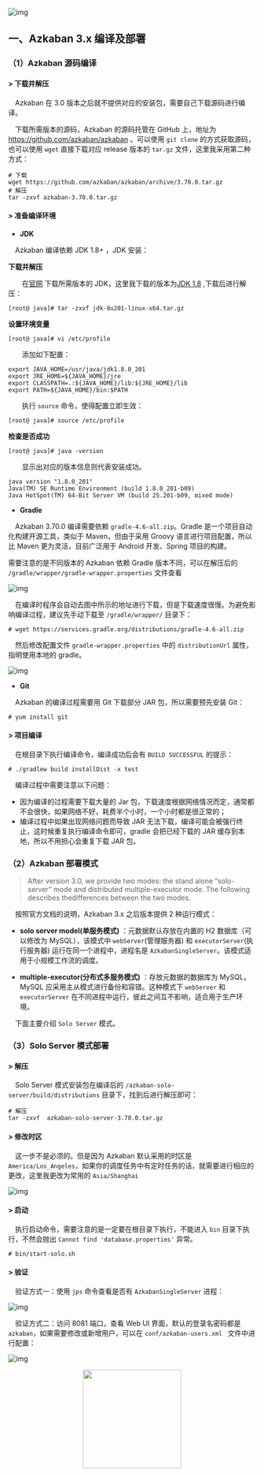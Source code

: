 ![img](https://gitee.com/MartinHub/MartinHub-notes/raw/master/notes/01-大数据相关技术栈/14-Azkaban/images/azkaban.png)

## 一、Azkaban 3.x 编译及部署

### （1）Azkaban 源码编译

#### > 下载并解压

&emsp;Azkaban 在 3.0 版本之后就不提供对应的安装包，需要自己下载源码进行编译。

&emsp;下载所需版本的源码，Azkaban 的源码托管在 GitHub 上，地址为 https://github.com/azkaban/azkaban 。可以使用 `git clone` 的方式获取源码，也可以使用 `wget` 直接下载对应 release 版本的 `tar.gz` 文件，这里我采用第二种方式：

```shell
# 下载
wget https://github.com/azkaban/azkaban/archive/3.70.0.tar.gz
# 解压
tar -zxvf azkaban-3.70.0.tar.gz
```



#### > 准备编译环境

- **JDK** 

&emsp;Azkaban 编译依赖 JDK 1.8+ ，JDK 安装：

**下载并解压**

&emsp;&emsp;在[官网](https://www.oracle.com/technetwork/java/javase/downloads/index.html) 下载所需版本的 JDK，这里我下载的版本为[JDK 1.8](https://www.oracle.com/technetwork/java/javase/downloads/jdk8-downloads-2133151.html) ,下载后进行解压：

```shell
[root@ java]# tar -zxvf jdk-8u201-linux-x64.tar.gz
```

**设置环境变量**

```shell
[root@ java]# vi /etc/profile
```

&emsp;&emsp;添加如下配置：

```shell
export JAVA_HOME=/usr/java/jdk1.8.0_201  
export JRE_HOME=${JAVA_HOME}/jre  
export CLASSPATH=.:${JAVA_HOME}/lib:${JRE_HOME}/lib  
export PATH=${JAVA_HOME}/bin:$PATH
```

&emsp;&emsp;执行 `source` 命令，使得配置立即生效：

```shell
[root@ java]# source /etc/profile
```

**检查是否成功**

```shell
[root@ java]# java -version
```

&emsp;&emsp;显示出对应的版本信息则代表安装成功。

```shell
java version "1.8.0_201"
Java(TM) SE Runtime Environment (build 1.8.0_201-b09)
Java HotSpot(TM) 64-Bit Server VM (build 25.201-b09, mixed mode)
```



- **Gradle** 

&emsp;Azkaban 3.70.0 编译需要依赖 `gradle-4.6-all.zip`。Gradle 是一个项目自动化构建开源工具，类似于 Maven，但由于采用 Groovy 语言进行项目配置，所以比 Maven 更为灵活，目前广泛用于 Android 开发、Spring 项目的构建。

需要注意的是不同版本的 Azkaban 依赖 Gradle 版本不同，可以在解压后的 `/gradle/wrapper/gradle-wrapper.properties` 文件查看

![img](https://gitee.com/MartinHub/MartinHub-notes/raw/master/notes/01-大数据相关技术栈/14-Azkaban/images/azkaban-gradle-wrapper.png)

&emsp;在编译时程序会自动去图中所示的地址进行下载，但是下载速度很慢。为避免影响编译过程，建议先手动下载至 `/gradle/wrapper/` 目录下：

```shell
# wget https://services.gradle.org/distributions/gradle-4.6-all.zip
```

&emsp;然后修改配置文件 `gradle-wrapper.properties` 中的 `distributionUrl` 属性，指明使用本地的 gradle。

![img](https://gitee.com/MartinHub/MartinHub-notes/raw/master/notes/01-大数据相关技术栈/14-Azkaban/images/azkaban-gradle-wrapper-2.png)

- **Git** 

&emsp;Azkaban 的编译过程需要用 Git 下载部分 JAR 包，所以需要预先安装 Git：

```shell
# yum install git
```



#### > 项目编译

&emsp;在根目录下执行编译命令，编译成功后会有 `BUILD SUCCESSFUL` 的提示：

```shell
# ./gradlew build installDist -x test
```

&emsp;编译过程中需要注意以下问题：

- 因为编译的过程需要下载大量的 Jar 包，下载速度根据网络情况而定，通常都不会很快，如果网络不好，耗费半个小时，一个小时都是很正常的；
- 编译过程中如果出现网络问题而导致 JAR 无法下载，编译可能会被强行终止，这时候重复执行编译命令即可，gradle 会把已经下载的 JAR 缓存到本地，所以不用担心会重复下载 JAR 包。



### （2）Azkaban 部署模式

> After version 3.0, we provide two modes: the stand alone “solo-server” mode and distributed multiple-executor mode. The following describes thedifferences between the two modes.

&emsp;按照官方文档的说明，Azkaban 3.x 之后版本提供 2 种运行模式：

- **solo server model(单服务模式)** ：元数据默认存放在内置的 H2 数据库（可以修改为 MySQL），该模式中 `webServer`(管理服务器) 和 `executorServer`(执行服务器) 运行在同一个进程中，进程名是 `AzkabanSingleServer`。该模式适用于小规模工作流的调度。


- **multiple-executor(分布式多服务模式)** ：存放元数据的数据库为 MySQL，MySQL 应采用主从模式进行备份和容错。这种模式下 `webServer` 和 `executorServer` 在不同进程中运行，彼此之间互不影响，适合用于生产环境。

&emsp;下面主要介绍 `Solo Server` 模式。



### （3）Solo Server 模式部署

#### > 解压

&emsp;Solo Server 模式安装包在编译后的 `/azkaban-solo-server/build/distributions` 目录下，找到后进行解压即可：

```shell
# 解压
tar -zxvf  azkaban-solo-server-3.70.0.tar.gz
```



#### > 修改时区

&emsp;这一步不是必须的。但是因为 Azkaban 默认采用的时区是 `America/Los_Angeles`，如果你的调度任务中有定时任务的话，就需要进行相应的更改，这里我更改为常用的 `Asia/Shanghai`

![img](https://gitee.com/MartinHub/MartinHub-notes/raw/master/notes/01-大数据相关技术栈/14-Azkaban/images/azkaban-setting.png)



#### > 启动

&emsp;执行启动命令，需要注意的是一定要在根目录下执行，不能进入 `bin` 目录下执行，不然会抛出 `Cannot find 'database.properties'` 异常。

```shell
# bin/start-solo.sh
```



#### > 验证

&emsp;验证方式一：使用 `jps` 命令查看是否有 `AzkabanSingleServer` 进程：

![img](https://gitee.com/MartinHub/MartinHub-notes/raw/master/notes/01-大数据相关技术栈/14-Azkaban/images/akaban-jps.png)

&emsp;验证方式二：访问 8081 端口，查看 Web UI 界面，默认的登录名密码都是 `azkaban`，如果需要修改或新增用户，可以在 `conf/azkaban-users.xml ` 文件中进行配置：

![img](https://gitee.com/MartinHub/MartinHub-notes/raw/master/notes/01-大数据相关技术栈/14-Azkaban/images/azkaban-web-ui.png)

<div align="center"> <img  src="https://gitee.com/MartinHub/MartinHub-notes/raw/master/images/weixin.png" width="200"/> </div>